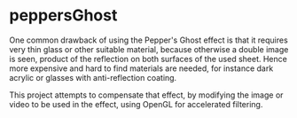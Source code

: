 # peppersGhost
One common drawback of using the Pepper's Ghost effect is that it requires very thin glass or other suitable material, because otherwise a double image is seen, product of the reflection on both surfaces of the used sheet. Hence more expensive and hard to find materials are needed, for instance dark acrylic or glasses with anti-reflection coating.

This project attempts to compensate that effect, by modifying the image or video to be used in the effect, using OpenGL for accelerated filtering.